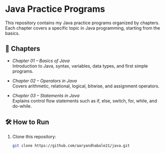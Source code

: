 # Java Practice Programs

This repository contains my Java practice programs organized by chapters.  
Each chapter covers a specific topic in Java programming, starting from the basics.

## 📂 Chapters

- *Chapter 01 – Basics of Java*  
  Introduction to Java, syntax, variables, data types, and first simple programs.

- *Chapter 02 – Operators in Java*  
  Covers arithmetic, relational, logical, bitwise, and assignment operators.

- *Chapter 03 – Statements in Java*  
  Explains control flow statements such as if, else, switch, for, while, and do-while.

## 🛠 How to Run
1. Clone this repository:
   ```bash
   git clone https://github.com/aaryandhabale21/java.git
